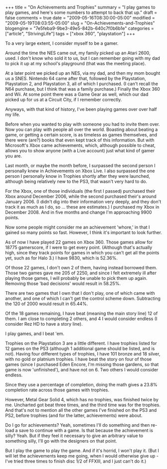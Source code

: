 +++
title = "On Achievements and Trophies"
summary = "I play games to play games, and here's some numbers to attempt to back that up."
draft = false
comments = true
date = "2009-05-16T08:30:00-05:00"
modified = "2009-05-19T08:03:55-05:00"
slug = "On-Achievements-and-Trophies"
blogengine = "7e5feba9-9be3-49e5-842b-640c7f0b6b1e"
categories = ["article", "StrivingLife"]
tags = ["xbox 360", "playstation"]
+++

<p>To a very large extent, I consider myself to be a gamer.</p>
<p>Around the time the NES came out, my family picked up an Atari 2600, used. I don't know who sold it to us, but I can remember going with my dad to pick it up at my school's playground (that was the meeting place).</p>
<p>At a later point we picked up an NES, via my dad, and then my mom bought us a SNES. Nintendo 64 came after that, followed by the Playstation, Playstation 2, and Playstation 3, all of which I purchased. (I can't recall the N64 purchase, but I think that was a family purchase.) Finally the Xbox 360 and Wii. At some point there was a Game Gear as well, which our dad picked up for us at a Circuit City, if I remember correctly.</p>
<p>Anyways, with that kind of history, I've been playing games over over half my life.</p>
<p>Before when you wanted to play with someone you had to invite them over. Now you can play with people all over the world. Boasting about beating a game, or getting a certain score, is as timeless as games themselves, and there were (are?) books that even kept track of this information. But with Microsoft's Xbox came achievements, which, although possible to cheat, allows you to show anyone (with a Live account) just what kind of gamer you are.</p>
<p>Last month, or maybe the month before, I surpassed the second person I personally knew in Achievements on Xbox Live. I also surpassed the one person I personally know in Trophies shortly after they were launched, although being relatively new to the PS3, that wasn't very hard to do.</p>
<p>For the Xbox, one of those individuals (the first I passed) purchased their Xbox around December 2006, while the second purchased their's around January 2006. (I didn't dig into their information very deeply, and they don't track it as much as I do, so ... these are estimates.) I purchased my Xbox in December 2008. And in five months and change I'm approaching 9900 points.</p>
<p>Now some people might consider me an achievement 'whore,' in that I gained so many points so fast. However, I think it's important to look further.</p>
<p>As of now I have played 22 games on Xbox 360. Those games allow for 18775 gamerscore, if I were to get every point. (Although that's actually high, since they track points for games in which you can't get all the points yet, such as for Halo 3.) I have 9830, which is 52.36%.</p>
<p>Of those 22 games, I don't own 2 of them, having instead borrowed them. Those two games gave me 205 of 2250, and since I felt extremely ill after playing those games, I will probably be unable to pick them up again. Removing those 'bad decisions' would result in 58.25%.</p>
<p>There are two games that I own that I don't play, one of which came with another, and one of which I can't get the control scheme down. Subtracting the 120 of 2000 would result in 65.44%.</p>
<p>Of the 18 games remaining, I have beat (meaning the main story line) 12 of them. I am close to completing&nbsp;2 others, and 4 I would consider endless (I consider Rez HD to have a story line).</p>
<p>I play games, and I beat 'em.</p>
<p>Trophies on the Playstation 3 are a little different. I have trophies listed for 12 games on the PS3 (although 1 additional game should be listed, and is not). Having four different types of trophies, I have 101 bronze and 18 silver, with no gold or platnium trophies. I have beat the story on four of those games (since I purchased Eden Encore, I'm missing those gardens, so that game is now 'unfinished'), and have not on 6. Two others I would consider endless.</p>
<p>Since they use a percentage of completion, doing the math gives a 23.8% completion rate across those games with trophies.</p>
<p>However, Metal Gear Solid 4, which has no trophies, was finished twice by me. Uncharted got beat three times, and the third time was for the trophies. And that's not to mention all the other games I've finished on the PS3 and PS2, before trophies (and for the latter, achievements) were about.</p>
<p>Do I go for achievements? Yeah, sometimes I'll do something and then re-load a save to continue with a game. Is that because the achievement is silly? Yeah. But if they feel it necessary to give an arbitrary value to something silly, I'll go with the designers on that point.</p>
<p>But I play the game to play the game. And if it's horrid, I won't play it. (But I will let the achievements keep me going, when I would otherwise give up - I've tried three times to finish disc 1/2 of FFXIII, and I just can't do it.)</p>
